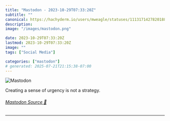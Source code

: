 ```yaml
---
title: "Mastodon - 2023-10-29T07:33:20Z"
subtitle: ""
canonical: https://hachyderm.io/users/mweagle/statuses/111317142782018896
description:
image: "/images/mastodon.png"

date: 2023-10-29T07:33:20Z
lastmod: 2023-10-29T07:33:20Z
image: ""
tags: ["Social Media"]

categories: ["mastodon"]
# generated: 2025-07-21T21:15:38-07:00
---
```

![Mastodon](/images/mastodon.png)

<p>Creating a sense of urgency is not a strategy.</p>


###### [Mastodon Source 🐘](https://hachyderm.io/@mweagle/111317142782018896)

___
